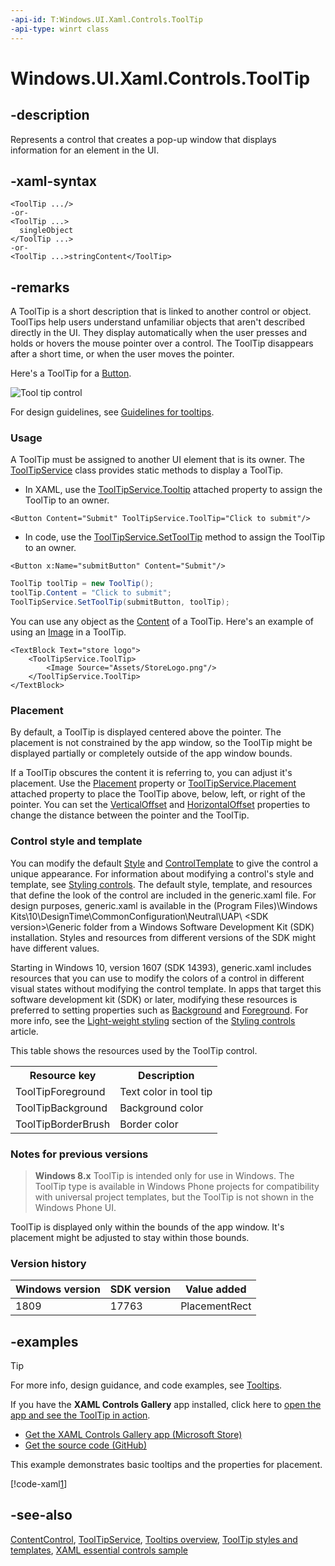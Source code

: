 ```yaml
---
-api-id: T:Windows.UI.Xaml.Controls.ToolTip
-api-type: winrt class
---
```


<!-- Class syntax.
public class ToolTip : Windows.UI.Xaml.Controls.ContentControl, Windows.UI.Xaml.Controls.IToolTip
-->

# Windows.UI.Xaml.Controls.ToolTip

## -description

Represents a control that creates a pop-up window that displays information for an element in the UI.

## -xaml-syntax

```xaml
<ToolTip .../>
-or-
<ToolTip ...>
  singleObject
</ToolTip ...>
-or-
<ToolTip ...>stringContent</ToolTip>
```


## -remarks

A ToolTip is a short description that is linked to another control or object. ToolTips help users understand unfamiliar objects that aren't described directly in the UI. They display automatically when the user presses and holds or hovers the mouse pointer over a control. The ToolTip disappears after a short time, or when the user moves the pointer.

Here's a ToolTip for a [Button](button.md).

<img alt="Tool tip control" src="images/controls/ToolTip.png" />

For design guidelines, see [Guidelines for tooltips](https://docs.microsoft.com/windows/uwp/controls-and-patterns/tooltips).

### Usage

A ToolTip must be assigned to another UI element that is its owner. The [ToolTipService](tooltipservice.md) class provides static methods to display a ToolTip.

+ In XAML, use the [ToolTipService.Tooltip](/uwp/api/windows.ui.xaml.controls.tooltipservice#xaml-attached-properties) attached property to assign the ToolTip to an owner.
```xaml
<Button Content="Submit" ToolTipService.ToolTip="Click to submit"/>
```

+ In code, use the [ToolTipService.SetToolTip](tooltipservice_settooltip_1924909593.md) method to assign the ToolTip to an owner.
```xaml
<Button x:Name="submitButton" Content="Submit"/>
```

```csharp
ToolTip toolTip = new ToolTip();
toolTip.Content = "Click to submit";
ToolTipService.SetToolTip(submitButton, toolTip);
```

You can use any object as the [Content](contentcontrol_content.md) of a ToolTip. Here's an example of using an [Image](image.md) in a ToolTip.

```xaml
<TextBlock Text="store logo">
    <ToolTipService.ToolTip>
        <Image Source="Assets/StoreLogo.png"/>
    </ToolTipService.ToolTip>
</TextBlock> 
```

### Placement

By default, a ToolTip is displayed centered above the pointer. The placement is not constrained by the app window, so the ToolTip might be displayed partially or completely outside of the app window bounds.

If a ToolTip obscures the content it is referring to, you can adjust it's placement. Use the [Placement](tooltip_placement.md) property or [ToolTipService.Placement](/uwp/api/windows.ui.xaml.controls.tooltipservice#xaml-attached-properties) attached property to place the ToolTip above, below, left, or right of the pointer. You can set the [VerticalOffset](tooltip_verticaloffset.md) and [HorizontalOffset](tooltip_horizontaloffset.md) properties to change the distance between the pointer and the ToolTip.

### Control style and template

You can modify the default [Style](../windows.ui.xaml/style.md) and [ControlTemplate](controltemplate.md) to give the control a unique appearance. For information about modifying a control's style and template, see [Styling controls](https://docs.microsoft.com/windows/uwp/controls-and-patterns/styling-controls). The default style, template, and resources that define the look of the control are included in the generic.xaml file. For design purposes, generic.xaml is available in the \(Program Files)\Windows Kits\10\DesignTime\CommonConfiguration\Neutral\UAP\ &lt;SDK version&gt;\Generic folder from a Windows Software Development Kit (SDK) installation. Styles and resources from different versions of the SDK might have different values.

Starting in Windows 10, version 1607 (SDK 14393), generic.xaml includes resources that you can use to modify the colors of a control in different visual states without modifying the control template. In apps that target this software development kit (SDK) or later, modifying these resources is preferred to setting properties such as [Background](control_background.md) and [Foreground](control_foreground.md). For more info, see the [Light-weight styling](https://docs.microsoft.com/windows/uwp/controls-and-patterns/styling-controls) section of the [Styling controls](https://docs.microsoft.com/windows/uwp/controls-and-patterns/styling-controls) article.

This table shows the resources used by the ToolTip control.

<table>
   <tr><th>Resource key</th><th>Description</th></tr>
   <tr><td>ToolTipForeground</td><td>Text color in tool tip</td></tr>
   <tr><td>ToolTipBackground</td><td>Background color</td></tr>
   <tr><td>ToolTipBorderBrush</td><td>Border color</td></tr>
</table>

### Notes for previous versions

> **Windows 8.x**
>   ToolTip is intended only for use in Windows. The ToolTip type is available in Windows Phone projects for compatibility with universal project templates, but the ToolTip is not shown in the Windows Phone  UI.

   ToolTip is displayed only within the bounds of the app window. It's placement might be adjusted to stay within those bounds.

### Version history

| Windows version | SDK version | Value added |
| -- | -- | -- |
| 1809 | 17763 | PlacementRect |

## -examples

> [!TIP]
> For more info, design guidance, and code examples, see [Tooltips](/windows/uwp/design/controls-and-patterns/tooltips).
>
> If you have the **XAML Controls Gallery** app installed, click here to [open the app and see the ToolTip in action](xamlcontrolsgallery:/item/ToolTip).
> + [Get the XAML Controls Gallery app (Microsoft Store)](https://www.microsoft.com/store/productId/9MSVH128X2ZT)
> + [Get the source code (GitHub)](https://github.com/Microsoft/Xaml-Controls-Gallery)

This example demonstrates basic tooltips and the properties for placement.

[!code-xaml[1](../windows.ui.xaml.controls.primitives/code/System.Windows.Controls.ToolTip/csharp/Page.xaml#Snippet1)]

## -see-also
[ContentControl](contentcontrol.md), [ToolTipService](tooltipservice.md), [Tooltips overview](https://docs.microsoft.com/windows/uwp/design/controls-and-patterns/tooltips), [ToolTip styles and templates](https://docs.microsoft.com/windows/uwp/design/controls-and-patterns/xaml-styles), [XAML essential controls sample](https://github.com/microsoftarchive/msdn-code-gallery-microsoft/tree/master/Official%20Windows%20Platform%20Sample/Windows%208.1%20Store%20app%20samples/99866-Windows%208.1%20Store%20app%20samples/XAML%20essential%20controls%20sample)
